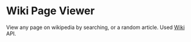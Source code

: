 # Wiki Page Viewer
View any page on wikipedia by searching, or a random article. Used [Wiki](https://www.mediawiki.org/wiki/API:Main_page) API.